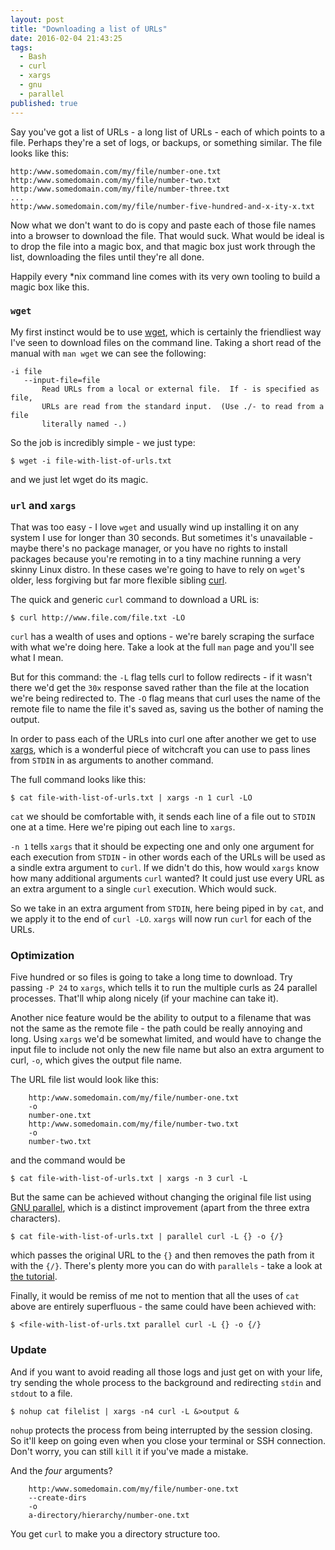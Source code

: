 ```yaml
---
layout: post
title: "Downloading a list of URLs"
date: 2016-02-04 21:43:25
tags:
  - Bash
  - curl
  - xargs
  - gnu
  - parallel
published: true
---
```


Say you've got a list of URLs - a long list of URLs - each of which points to
a file. Perhaps they're a set of logs, or backups, or something similar. The
file looks like this:

    http:/www.somedomain.com/my/file/number-one.txt
    http:/www.somedomain.com/my/file/number-two.txt
    http:/www.somedomain.com/my/file/number-three.txt
    ...
    http:/www.somedomain.com/my/file/number-five-hundred-and-x-ity-x.txt

Now what we don't want to do is copy and paste each of those file names into
a browser to download the file. That would suck. What would be ideal is to drop
the file into a magic box, and that magic box just work through the list,
downloading the files until they're all done.

Happily every *nix command line comes with its very own tooling to build a magic
box like this.

### `wget`

My first instinct would be to use [wget], which is certainly the friendliest way
I've seen to download files on the command line. Taking a short read of the
manual with `man wget` we can see the following:

    -i file
       --input-file=file
           Read URLs from a local or external file.  If - is specified as file,
           URLs are read from the standard input.  (Use ./- to read from a file
           literally named -.)

So the job is incredibly simple - we just type:

    $ wget -i file-with-list-of-urls.txt

and we just let wget do its magic.

### `url` and `xargs`

That was too easy - I love `wget` and usually wind up installing it on any
system I use for longer than 30 seconds. But sometimes it's unavailable - maybe
there's no package manager, or you have no rights to install packages because
you're remoting in to a tiny machine running a very skinny Linux distro. In
these cases we're going to have to rely on `wget`'s older, less forgiving but far
more flexible sibling [curl].

The quick and generic `curl` command to download a URL is:

    $ curl http://www.file.com/file.txt -LO

`curl` has a wealth of uses and options - we're barely scraping the surface with
what we're doing here. Take a look at the full `man` page and you'll see what
I mean.

But for this command: the `-L` flag tells curl to follow redirects - if it
wasn't there we'd get the `30x` response saved rather than the file at the
location we're being redirected to. The `-O` flag means that curl uses the name
of the remote file to name the file it's saved as, saving us the bother of
naming the output.

In order to pass each of the URLs into curl one after another we get to use
[xargs], which is a wonderful piece of witchcraft you can use to pass lines
from `STDIN` in as arguments to another command.

The full command looks like this:

    $ cat file-with-list-of-urls.txt | xargs -n 1 curl -LO

`cat` we should be comfortable with, it sends each line of a file out to `STDIN`
one at a time. Here we're piping out each line to `xargs`.

`-n 1` tells `xargs` that it should be expecting one and only one argument for
each execution from `STDIN` - in other words each of the URLs will be used as
a sindle extra argument to `curl`. If we didn't do this, how would `xargs` know
how many additional arguments `curl` wanted? It could just use every URL as an
extra argument to a single `curl` execution. Which would suck.

So we take in an extra argument from `STDIN`, here being piped in by `cat`, and
we apply it to the end of `curl -LO`. `xargs` will now run `curl` for each of
the URLs.

### Optimization

Five hundred or so files is going to take a long time to download. Try passing
`-P 24` to `xargs`, which tells it to run the multiple curls as 24 parallel
processes. That'll whip along nicely (if your machine can take it).

Another nice feature would be the ability to output to a filename that was not
the same as the remote file - the path could be really annoying and long. Using
`xargs` we'd be somewhat limited, and would have to change the input file to
include not only the new file name but also an extra argument to curl, `-o`,
which gives the output file name.

The URL file list would look like this:

```
    http:/www.somedomain.com/my/file/number-one.txt
    -o
    number-one.txt
    http:/www.somedomain.com/my/file/number-two.txt
    -o
    number-two.txt
```

and the command would be

    $ cat file-with-list-of-urls.txt | xargs -n 3 curl -L

But the same can be achieved without changing the original file list using [GNU
parallel], which is a distinct improvement (apart from the three extra
characters).

    $ cat file-with-list-of-urls.txt | parallel curl -L {} -o {/}

which passes the original URL to the `{}` and then removes the path from it with
the `{/}`. There's plenty more you can do with `parallels` - take a look at [the
tutorial][parallels-tutorial].

Finally, it would be remiss of me not to mention that all the uses of `cat`
above are entirely superfluous - the same could have been achieved with:

    $ <file-with-list-of-urls.txt parallel curl -L {} -o {/}

### Update

And if you want to avoid reading all those logs and just get on with your life,
try sending the whole process to the background and redirecting `stdin` and
`stdout` to a file.

    $ nohup cat filelist | xargs -n4 curl -L &>output &

`nohup` protects the process from being interrupted by the session closing. So
it'll keep on going even when you close your terminal or SSH connection. Don't
worry, you can still `kill` it if you've made a mistake.

And the _four_ arguments?

```
    http:/www.somedomain.com/my/file/number-one.txt
    --create-dirs
    -o
    a-directory/hierarchy/number-one.txt
```

You get `curl` to make you a directory structure too.

[wget]: https://www.gnu.org/software/wget/
[curl]: https://curl.haxx.se/
[xargs]: https://en.wikipedia.org/wiki/Xargs
[GNU parallel]: http://www.gnu.org/software/parallel/
[parallels-tutorial]: https://www.gnu.org/software/parallel/parallel_tutorial.html

